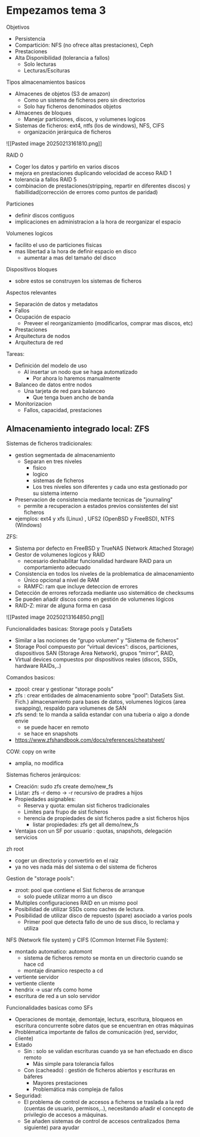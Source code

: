 # Empezamos tema 3

Objetivos
- Persistencia
- Compartición: NFS (no ofrece altas prestaciones), Ceph
- Prestaciones
- Alta Disponibilidad (tolerancia a fallos)
	- Solo lecturas
	- Lecturas/Escituras

Tipos almacenamientos basicos
- Almacenes de objetos (S3 de amazon)
	- Como un sistema de ficheros pero sin directorios
	- Solo hay ficheros denominados objetos
- Almacenes de bloques
	- Manejar particiones, discos, y volumenes logicos
- Sistemas de ficheros: ext4, ntfs (los de windows), NFS, CIFS
	- organización jerárquica de ficheros

![[Pasted image 20250213161810.png]]

RAID 0
- Coger los datos y partirlo en varios discos
- mejora en prestaciones duplicando velocidad de acceso
RAID 1
- tolerancia a fallos
RAID 5
- combinacion de prestaciones(stripping, repartir en diferentes discos) y fiabillidad(corrección de errores como puntos de paridad)

Particiones
- definir discos contiguos
- implicaciones en administracion a la hora de reorganizar el espacio

Volumenes logicos
- facilito el uso de particiones fisicas
- mas libertad a la hora de definir espacio en disco
	- aumentar a mas del tamaño del disco

Dispositivos bloques
- sobre estos se construyen los sistemas de ficheros

Aspectos relevantes
- Separación de datos y metadatos
- Fallos
- Ocupación de espacio
	- Preveer el reorganizamiento (modificarlos, comprar mas discos, etc)
- Prestaciones
- Arquitectura de nodos
- Arquitectura de red

Tareas:
- Definición del modelo de uso
	- Al insertar un nodo que se haga automatizado
		- Por ahora lo haremos manualmente
- Balanceo de datos entre nodos
	-  Una tarjeta de red para balanceo
		- Que tenga buen ancho de banda
-  Monitorizacion
	- Fallos, capacidad, prestaciones

## Almacenamiento integrado local: ZFS
Sistemas de ficheros tradicionales:
- gestion segmentada de almacenamiento
	- Separan en tres niveles
		- fisico
		- logico
		- sistemas de ficheros
		- Los tres niveles son diferentes y cada uno esta gestionado por su sistema interno
- Preservacion de  consistencia mediante tecnicas de "journaling"
	- permite a recuperacion a estados previos consistentes del sist ficheros
- ejemplos: ext4 y xfs (Linux) , UFS2 (OpenBSD y FreeBSD), NTFS (Windows)

ZFS:
- Sistema por defecto en FreeBSD y TrueNAS (Network Attached Storage)
- Gestor de volumenes logicos y RAID
	- necesario deshabilitar funcionalidad hardware RAID para un comportamiento adecuado
- Consistencia en todos los niveles de la problematica de almacenamiento
	- Único opcional a nivel de RAM
	- RAMFC: ram que incluye deteccion de errores 
- Detección de errores reforzada mediante uso sistemático de checksums
- Se pueden añadir discos como en gestión de volumenes lógicos
- RAID-Z: mirar de alguna forma en casa


![[Pasted image 20250213164850.png]]

Funcionalidades basicas: Storage pools y DataSets
- Similar a las nociones de “grupo volumen” y “Sistema de ficheros”
- Storage Pool compuesto por “virtual devices”: discos, particiones, dispositivos SAN (Storage Area Network), grupos “mirror”, RAID,
- Virtual devices compuestos por dispositivos reales (discos, SSDs, hardware RAIDs,..)

Comandos basicos:
- zpool: crear y gestionar “storage pools”
- zfs : crear entidades de almacenamiento sobre “pool”: DataSets Sist. Fich.) almacenamiento para bases de datos, volumenes lógicos (area swapping), respaldo para volumenes de SAN
- zfs send: te lo manda a salida estandar con una tuberia o algo a donde envie
	- se puede hacer en remoto
	- se hace en snapshots
- https://www.zfshandbook.com/docs/references/cheatsheet/

COW: copy on write
- amplia, no modifica

Sistemas ficheros jerárquicos:
- Creación: sudo zfs create demo/new_fs
- Listar: zfs -r demo -> -r recursivo de pradres a hijos
- Propiedades asignables:
	- Reserva y quota: emulan sist ficheros tradicionales
	- Limites para frupo de sist ficheros
	- herencia de propiedades de sist ficheros padre a sist ficheros hijos
		- listar propiedades: zfs get all demo/new_fs
- Ventajas con un SF por usuario : quotas, snapshots, delegación servicios

zh root
- coger un directorio y convertirlo en el raiz
- ya no ves nada más del sistema o del sistema de ficheros

Gestion de "storage pools":
- zroot: pool que contiene el Sist ficheros de arranque
	- solo puede utilizar morro a un disco
- Multiples configuraciones RAID en un mismo pool
- Posibilidad de utilizar SSDs como caches de lectura.
- Posibilidad de utilizar disco de repuesto (spare) asociado a varios pools
	- Primer pool que detecta fallo de uno de sus disco, lo reclama y utiliza


NFS (Network file system) y CIFS (Common Internet File System):
- montado automatico: automont
	- sistema de ficheros remoto se monta en un directorio cuando se hace cd
	- montaje dinamico respecto a cd
- vertiente servidor
- vertiente cliente
- hendrix -> usar nfs como home
- escritura de red a un solo servidor

Funcionalidades basicas como SFs
- Operaciones de montaje, demontaje, lectura, escritura, bloqueos en escritura concurrente sobre datos que se encuentran en otras máquinas
- Problématica importante de fallos de comunicación (red, servidor, cliente)
- Estado
	- Sin : solo se validan escrituras cuando ya se han efectuado en disco remoto
		- Más simple para tolerancia fallos
	- Con (cacheado) : gestión de ficheros abiertos y escrituras en báferes
		- Mayores prestaciones
		- Problemática más compleja de fallos
- Seguridad:
	- El problema de control de accesos a ficheros se traslada a la red (cuentas de usuario, permisos,..), necesitando añadir el concepto de privilegio de accesos a máquinas.
	- Se añaden sistemas de control de accesos centralizados (tema siguiente) para ayudar

